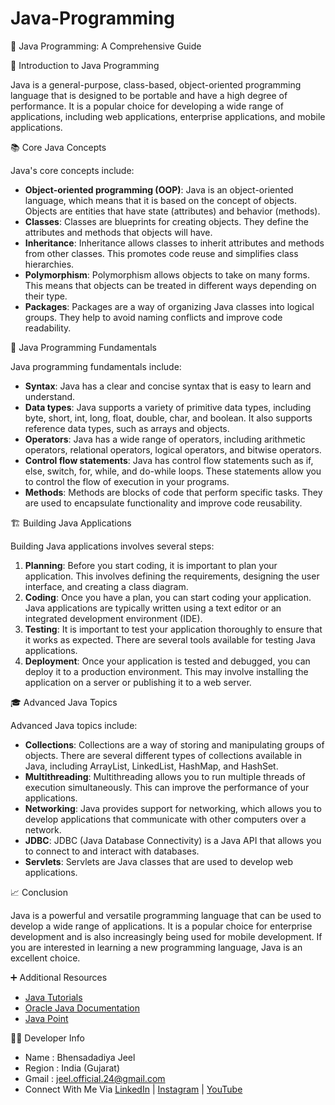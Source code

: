 # Java-Programming
📔 Java Programming: A Comprehensive Guide

👋 Introduction to Java Programming

Java is a general-purpose, class-based, object-oriented programming language that is designed to be portable and have a high degree of performance. It is a popular choice for developing a wide range of applications, including web applications, enterprise applications, and mobile applications.

📚 Core Java Concepts

Java's core concepts include:

* **Object-oriented programming (OOP)**: Java is an object-oriented language, which means that it is based on the concept of objects. Objects are entities that have state (attributes) and behavior (methods).
* **Classes**: Classes are blueprints for creating objects. They define the attributes and methods that objects will have.
* **Inheritance**: Inheritance allows classes to inherit attributes and methods from other classes. This promotes code reuse and simplifies class hierarchies.
* **Polymorphism**: Polymorphism allows objects to take on many forms. This means that objects can be treated in different ways depending on their type.
* **Packages**: Packages are a way of organizing Java classes into logical groups. They help to avoid naming conflicts and improve code readability.

🔨 Java Programming Fundamentals

Java programming fundamentals include:

* **Syntax**: Java has a clear and concise syntax that is easy to learn and understand.
* **Data types**: Java supports a variety of primitive data types, including byte, short, int, long, float, double, char, and boolean. It also supports reference data types, such as arrays and objects.
* **Operators**: Java has a wide range of operators, including arithmetic operators, relational operators, logical operators, and bitwise operators.
* **Control flow statements**: Java has control flow statements such as if, else, switch, for, while, and do-while loops. These statements allow you to control the flow of execution in your programs.
* **Methods**: Methods are blocks of code that perform specific tasks. They are used to encapsulate functionality and improve code reusability.

🏗️ Building Java Applications

Building Java applications involves several steps:

1. **Planning**: Before you start coding, it is important to plan your application. This involves defining the requirements, designing the user interface, and creating a class diagram.
2. **Coding**: Once you have a plan, you can start coding your application. Java applications are typically written using a text editor or an integrated development environment (IDE).
3. **Testing**: It is important to test your application thoroughly to ensure that it works as expected. There are several tools available for testing Java applications.
4. **Deployment**: Once your application is tested and debugged, you can deploy it to a production environment. This may involve installing the application on a server or publishing it to a web server.

🎓 Advanced Java Topics

Advanced Java topics include:

* **Collections**: Collections are a way of storing and manipulating groups of objects. There are several different types of collections available in Java, including ArrayList, LinkedList, HashMap, and HashSet.
* **Multithreading**: Multithreading allows you to run multiple threads of execution simultaneously. This can improve the performance of your applications.
* **Networking**: Java provides support for networking, which allows you to develop applications that communicate with other computers over a network.
* **JDBC**: JDBC (Java Database Connectivity) is a Java API that allows you to connect to and interact with databases.
* **Servlets**: Servlets are Java classes that are used to develop web applications.

📈 Conclusion

Java is a powerful and versatile programming language that can be used to develop a wide range of applications. It is a popular choice for enterprise development and is also increasingly being used for mobile development. If you are interested in learning a new programming language, Java is an excellent choice.

➕ Additional Resources

* [Java Tutorials](https://docs.oracle.com/javase/tutorial/)
* [Oracle Java Documentation](https://docs.oracle.com/javase/18/docs/api/)
* [Java Point](https://www.javatpoint.com/java-tutorial)

🧑‍💻 Developer Info
* Name : Bhensadadiya Jeel
* Region : India (Gujarat)
* Gmail : [jeel.official.24@gmail.com](mailto:jeel.official.24@gmail.com)
* Connect With Me Via [LinkedIn](https://www.linkedin.com/in/jeelbhensadadiya/) | [Instagram](https://www.instagram.com/jeel_patel_24_/) | [YouTube](https://www.youtube.com/@jeelpatel01) 

